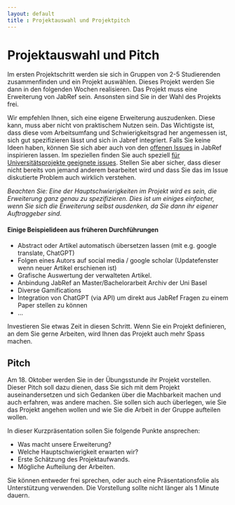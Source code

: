 ```yaml
---
layout: default
title : Projektauswahl und Projektpitch
---
```

# Projektauswahl und Pitch

Im ersten Projektschritt werden sie sich in Gruppen von 2-5 Studierenden zusammenfinden und ein Projekt auswählen. Dieses Projekt werden Sie dann in den folgenden Wochen realisieren. Das Projekt muss eine Erweiterung von JabRef sein. Ansonsten sind Sie in der Wahl des Projekts frei.

Wir empfehlen Ihnen, sich eine eigene Erweiterung auszudenken. Diese kann, muss aber nicht von praktischem Nutzen sein. Das Wichtigste ist, dass diese vom Arbeitsumfang und Schwierigkeitsgrad her angemessen ist, sich gut spezifizieren lässt und sich in Jabref integriert.
Falls Sie keine Ideen haben, können Sie sich aber auch von den [offenen Issues](https://github.com/JabRef/jabref/issues) in JabRef inspirieren lassen. Im speziellen finden Sie auch speziell [für Universitätsprojekte geeignete issues](https://github.com/orgs/JabRef/projects/3). Stellen Sie aber sicher, dass dieser nicht bereits von jemand anderem bearbeitet wird und dass Sie das im Issue diskutierte Problem auch wirklich verstehen.  

*Beachten Sie: Eine der Hauptschwierigkeiten im Projekt wird es sein, die Erweiterung ganz genau zu spezifizieren. Dies ist um einiges einfacher, wenn Sie sich die Erweiterung selbst ausdenken, da Sie dann ihr eigener Auftraggeber sind.*

#### Einige Beispielideen aus früheren Durchführungen


* Abstract oder Artikel automatisch übersetzen lassen (mit e.g. google translate, ChatGPT)
* Folgen eines Autors auf social media / google scholar (Updatefenster wenn neuer Artikel erschienen ist) 
* Grafische Auswertung der verwalteten Artikel. 
* Anbindung JabRef an Master/Bachelorarbeit Archiv der Uni Basel 
* Diverse Gamifications
* Integration von ChatGPT (via API) um direkt aus JabRef Fragen zu einem Paper stellen zu können 
* ...


Investieren Sie etwas Zeit in diesen Schritt. Wenn Sie ein Projekt definieren, an dem Sie gerne Arbeiten, wird Ihnen das Projekt auch mehr Spass machen.


## Pitch

Am 18. Oktober werden Sie in der Übungsstunde ihr Projekt vorstellen. Dieser Pitch soll dazu dienen, dass Sie sich mit dem Projekt auseinandersetzen und sich Gedanken über die Machbarkeit machen und auch erfahren, was andere machen. Sie sollen sich auch überlegen, wie Sie das Projekt angehen wollen und wie Sie die Arbeit in der Gruppe aufteilen wollen. 

In dieser Kurzpräsentation sollen Sie folgende Punkte ansprechen:
* Was macht unsere Erweiterung?
* Welche Hauptschwierigkeit erwarten wir?
* Erste Schätzung des Projektaufwands.
* Mögliche Aufteilung der Arbeiten.

Sie können entweder frei sprechen, oder auch eine Präsentationsfolie als Unterstützung verwenden. Die Vorstellung sollte nicht länger als 1 Minute dauern. 